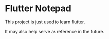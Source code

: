 # Flutter Notepad

This project is just used to learn flutter.

It may also help serve as reference in the future.